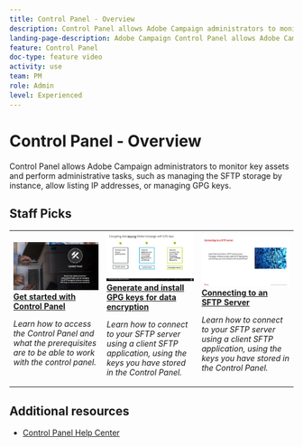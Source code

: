 ```yaml
---
title: Control Panel - Overview
description: Control Panel allows Adobe Campaign administrators to monitor key assets and perform administrative tasks, such as managing the SFTP storage by instance, allow listing IP addresses, or managing GPG keys.
landing-page-description: Adobe Campaign Control Panel allows Adobe Campaign administrators to monitor key assets and perform administrative tasks, such as managing the SFTP storage by instance, allow listing IP addresses, or managing GPG keys.
feature: Control Panel
doc-type: feature video
activity: use
team: PM
role: Admin
level: Experienced
---
```

# Control Panel -  Overview

Control Panel allows Adobe Campaign administrators to monitor key assets and perform administrative tasks, such as managing the SFTP storage by instance, allow listing IP addresses, or managing GPG keys.

## Staff Picks

<table>
<tr>
<td>
    <a href="./get-started.md">
      <img alt="Connect to a SFTP Server" src="./assets/kt-6385.jpg" />
    </a>
    <div>
      <a href="./get-started.md">
    <strong>Get started with Control Panel</strong>
    </a>
    </div>
    <p>
    <em>Learn how to access the Control Panel and what the prerequisites are to be able to work with the control panel. </em>
    <p>
  </td>
  <td>
    <a href="./instance-settings/gpg-key-management/generate-and-install-gpg-keys.md">
      <img alt="Connect to a SFTP Server" src="./assets/36386.jpg" />
    </a>
    <div>
      <a href="./instance-settings/gpg-key-management/generate-and-install-gpg-keys.md">
    <strong>Generate and install GPG keys for data encryption</strong>
    </a>
    </div>
    <p>
    <em>Learn how to connect to your SFTP server using a client SFTP application, using the keys you have stored in the Control Panel. </em>
    <p>
  </td>
  <td>
    <a href="./sftp-management/connect-to-sftp-server.md">
      <img alt="Connect to a SFTP Server" src="./assets/27263.jpg" />
    </a>
    <div>
      <a href="./sftp-management/connect-to-sftp-server.md">
    <strong>Connecting to an SFTP Server</strong>
    </a>
    </div>
    <p>
    <em>Learn how to connect to your SFTP server using a client SFTP application, using the keys you have stored in the Control Panel. </em>
    <p>
  </td>
</tr>
</table>

## Additional resources

* [Control Panel Help Center](https://experienceleague.adobe.com/docs/control-panel/using/control-panel-home.html?lang=en)

